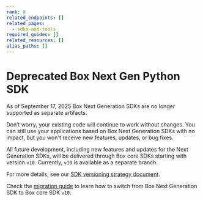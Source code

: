 ```yaml
---
rank: 8
related_endpoints: []
related_pages:
  - sdks-and-tools
required_guides: []
related_resources: []
alias_paths: []
---
```


# Deprecated Box Next Gen Python SDK

<Message type='warning'>
  As of September 17, 2025 Box Next Generation SDKs are no longer supported as separate artifacts.

  Don’t worry, your existing code will continue to work without changes. You can still use your applications based on Box Next Generation SDKs with no impact, but you won't receive new features, updates, or bug fixes.
  
  All future development, including new features and updates for the Next Generation SDKs, will be delivered through Box core SDKs starting with version `v10`. Currently, `v10` is available as a separate branch.

  For more details, see our [SDK versioning strategy document][versioning].
</Message>

Check the [migration guide][migration] to learn how to switch from Box Next Generation SDK to Box core SDK `v10`.

[versioning]: g://tooling/sdks/sdk-versioning
[migration]: https://github.com/box/box-python-sdk/blob/sdk-gen/migration-guides/from-box-python-sdk-gen-v1-to-box-python-sdk-v10.md